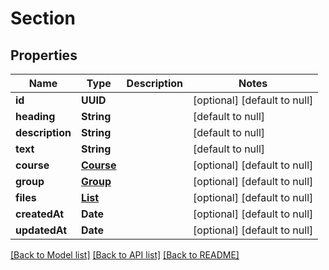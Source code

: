 # Section
## Properties

| Name | Type | Description | Notes |
|------------ | ------------- | ------------- | -------------|
| **id** | **UUID** |  | [optional] [default to null] |
| **heading** | **String** |  | [default to null] |
| **description** | **String** |  | [default to null] |
| **text** | **String** |  | [default to null] |
| **course** | [**Course**](Course.md) |  | [optional] [default to null] |
| **group** | [**Group**](Group.md) |  | [optional] [default to null] |
| **files** | [**List**](File.md) |  | [optional] [default to null] |
| **createdAt** | **Date** |  | [optional] [default to null] |
| **updatedAt** | **Date** |  | [optional] [default to null] |

[[Back to Model list]](../README.md#documentation-for-models) [[Back to API list]](../README.md#documentation-for-api-endpoints) [[Back to README]](../README.md)

